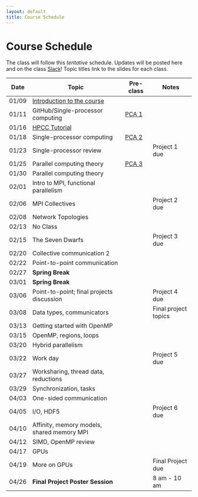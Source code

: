 ```yaml
---
layout: default
title: Course Schedule
---
```


# Course Schedule

The class will follow this _tentative_ schedule. Updates will be posted here and on the class [Slack](http://cmse-822.slack.com)!
Topic titles link to the slides for each class.

| Date  | Topic                                                             | Pre-class                    | Notes                |
| ----- | ----------------------------------------------------------------- | ---------------------------- | -------------------- |
| 01/09 | [Introduction to the course](assets/Lecture0.pdf)                 |                              |                      |
| 01/11 | GitHub/Single-processor computing                                 | [PCA 1](assignments/pca1.md) |                      |
| 01/16 | [HPCC Tutorial](assets/20240116-Introduction_to_the_MSU_HPCC.pdf) |                              |                      |
| 01/18 | Single-processor computing                                        | [PCA 2](assignments/pca2.md) |                      |
| 01/23 | Single-processor review                                           |                              | Project 1 due        |
| 01/25 | Parallel computing theory                                         | [PCA 3](assignments/pca3.md) |                      |
| 01/30 | Parallel computing theory                                         |                              |                      |
| 02/01 | Intro to MPI, functional parallelism                              |                              |                      |
| 02/06 | MPI Collectives                                                   |                              | Project 2 due        |
| 02/08 | Network Topologies                                                |                              |                      |
| 02/13 | No Class                                                          |                              |                      |
| 02/15 | The Seven Dwarfs                                                  |                              | Project 3 due        |
| 02/20 | Collective communication 2                                        |                              |                      |
| 02/22 | Point-to-point communication                                      |                              |                      |
| 02/27 | **Spring Break**                                                  |                              |                      |
| 03/01 | **Spring Break**                                                  |                              |                      |
| 03/06 | Point-to-point; final projects discussion                         |                              | Project 4 due        |
| 03/08 | Data types, communicators                                         |                              | Final project topics |
| 03/13 | Getting started with OpenMP                                       |                              |                      |
| 03/15 | OpenMP, regions, loops                                            |                              |                      |
| 03/20 | Hybrid parallelism                                                |                              |                      |
| 03/22 | Work day                                                          |                              | Project 5 due        |
| 03/27 | Worksharing, thread data, reductions                              |                              |                      |
| 03/29 | Synchronization, tasks                                            |                              |                      |
| 04/03 | One-sided communication                                           |                              |                      |
| 04/05 | I/O, HDF5                                                         |                              | Project 6 due        |
| 04/10 | Affinity, memory models, shared memory MPI                        |                              |                      |
| 04/12 | SIMD, OpenMP review                                               |                              |                      |
| 04/17 | GPUs                                                              |                              |                      |
| 04/19 | More on GPUs                                                      |                              | Final Project due    |
| 04/26 | **Final Project Poster Session**                                  |                              | 8 am - 10 am         |
